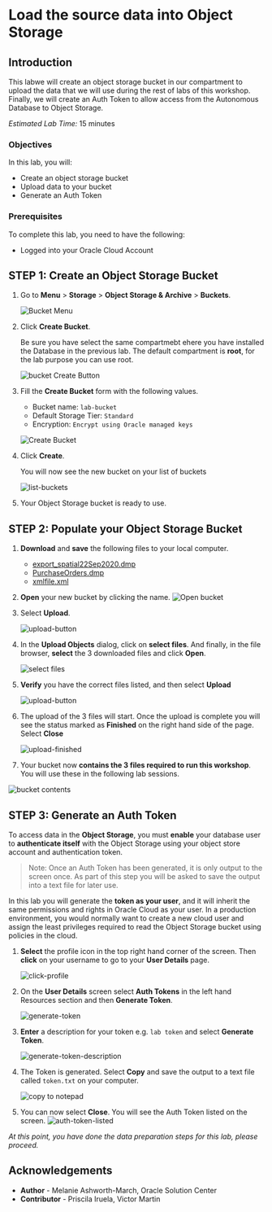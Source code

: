 # Load the source data into Object Storage

## Introduction

This labwe will create an object storage bucket in our compartment to upload the data that we will use during the rest of labs of this workshop.
Finally, we will create an Auth Token to allow access from the Autonomous Database to Object Storage.

_Estimated Lab Time:_ 15 minutes

### Objectives

In this lab, you will:

-   Create an object storage bucket
-   Upload data to your bucket
-   Generate an Auth Token

### Prerequisites

To complete this lab, you need to have the following:

- Logged into your Oracle Cloud Account

## **STEP 1**: Create an Object Storage Bucket

1. Go to **Menu** > **Storage** > **Object Storage & Archive** > **Buckets**.

   ![Bucket Menu](images/object-storage-01.png)

2. Click **Create Bucket**. 
   
   Be sure you have select the same compartmebt ehere you have installed the Database in the previous lab. The default compartment is **root**, for the lab purpose you can use root.

   ![bucket Create Button](images/create-bucket-01.png)

3. Fill the **Create Bucket** form with the following values.

   - Bucket name: `lab-bucket`
   - Default Storage Tier: `Standard`
   - Encryption: `Encrypt using Oracle managed keys`

   ![Create Bucket](images/create-bucket-02.png)     

6. Click **Create**.

   You will now see the new bucket on your list of buckets

   ![list-buckets](images/create-bucket-03.png)

5. Your Object Storage bucket is ready to use.


## STEP 2: Populate your Object Storage Bucket

1. **Download** and **save** the following files to your local computer. 

   - [export_spatial22Sep2020.dmp](files/export_spatial22Sep202.dmp) 
   - [PurchaseOrders.dmp](files/PurchaseOrders.dmp)
   - [xmlfile.xml](files/xmlfile.xml)

2. **Open** your new bucket by clicking the name.
   ![Open bucket](images/upload-bucket-01.png)

3. Select **Upload**.

   ![upload-button](images/upload-bucket-02.png)

4. In the **Upload Objects** dialog, click on **select files**.
   And finally, in the file browser, **select** the 3 downloaded files and click **Open**.

   ![select files](images/upload-bucket-03.png)

6. **Verify** you have the correct files listed, and then select **Upload**

   ![upload-button](images/upload-bucket-04.png)
   
7. The upload of the 3 files will start. Once the upload is complete you will see the status marked as **Finished** on the right hand side of the page. Select **Close**

   ![upload-finished](images/upload-bucket-05.png)

8. Your bucket now **contains the 3 files required to run this workshop**. You will use these in the following lab sessions.

![bucket contents](images/upload-bucket-06.png)


## STEP 3: Generate an Auth Token

To access data in the **Object Storage**, you must **enable** your database user to **authenticate itself** with the Object Storage using your object store account and authentication token. 

> Note: Once an Auth Token has been generated, it is only output to the screen once. As part of this step you will be asked to save the output into a text file for later use.

In this lab you will generate the **token as your user**, and it will inherit the same permissions and rights in Oracle Cloud as your user. 
In a production environment, you would normally want to create a new cloud user and assign the least privileges required to read the Object Storage bucket using policies in the cloud.

1. **Select** the profile icon in the top right hand corner of the screen. Then **click** on your username to go to your **User Details** page.

   ![click-profile](images/auth-token-01.png)

   
2. On the **User Details** screen select **Auth Tokens** in the left hand Resources section and then **Generate Token**.

   ![generate-token](images/auth-token-02.png)

3. **Enter** a description for your token e.g. `lab token` and select **Generate Token**.

   ![generate-token-description](images/auth-token-03.png)

4. The Token is generated. Select **Copy** and save the output to a text file called `token.txt` on your computer.

   ![copy to notepad](images/auth-token-04.png)

5. You can now select **Close**. You will see the Auth Token listed on the screen.
   ![auth-token-listed](images/auth-token-05.png)

_At this point, you have done the data preparation steps for this lab, please proceed._

## **Acknowledgements**

- **Author** - Melanie Ashworth-March, Oracle Solution Center
- **Contributor** - Priscila Iruela, Victor Martin